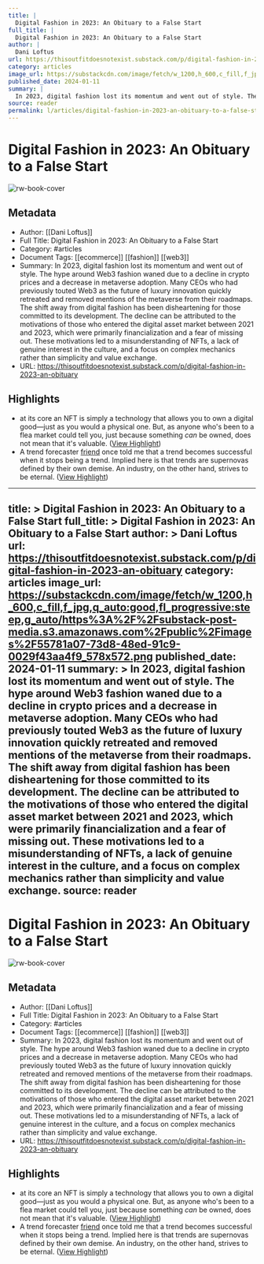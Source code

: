 ```yaml
---
title: |
  Digital Fashion in 2023: An Obituary to a False Start
full_title: |
  Digital Fashion in 2023: An Obituary to a False Start
author: |
  Dani Loftus
url: https://thisoutfitdoesnotexist.substack.com/p/digital-fashion-in-2023-an-obituary
category: articles
image_url: https://substackcdn.com/image/fetch/w_1200,h_600,c_fill,f_jpg,q_auto:good,fl_progressive:steep,g_auto/https%3A%2F%2Fsubstack-post-media.s3.amazonaws.com%2Fpublic%2Fimages%2F55781a07-73d8-48ed-91c9-0029f43aa4f9_578x572.png
published_date: 2024-01-11
summary: |
  In 2023, digital fashion lost its momentum and went out of style. The hype around Web3 fashion waned due to a decline in crypto prices and a decrease in metaverse adoption. Many CEOs who had previously touted Web3 as the future of luxury innovation quickly retreated and removed mentions of the metaverse from their roadmaps. The shift away from digital fashion has been disheartening for those committed to its development. The decline can be attributed to the motivations of those who entered the digital asset market between 2021 and 2023, which were primarily financialization and a fear of missing out. These motivations led to a misunderstanding of NFTs, a lack of genuine interest in the culture, and a focus on complex mechanics rather than simplicity and value exchange.
source: reader
permalink: l/articles/digital-fashion-in-2023-an-obituary-to-a-false-start
---
```

# Digital Fashion in 2023: An Obituary to a False Start

![rw-book-cover](https://substackcdn.com/image/fetch/w_1200,h_600,c_fill,f_jpg,q_auto:good,fl_progressive:steep,g_auto/https%3A%2F%2Fsubstack-post-media.s3.amazonaws.com%2Fpublic%2Fimages%2F55781a07-73d8-48ed-91c9-0029f43aa4f9_578x572.png)

## Metadata
- Author: [[Dani Loftus]]
- Full Title: Digital Fashion in 2023: An Obituary to a False Start
- Category: #articles
- Document Tags: [[ecommerce]] [[fashion]] [[web3]] 
- Summary: In 2023, digital fashion lost its momentum and went out of style. The hype around Web3 fashion waned due to a decline in crypto prices and a decrease in metaverse adoption. Many CEOs who had previously touted Web3 as the future of luxury innovation quickly retreated and removed mentions of the metaverse from their roadmaps. The shift away from digital fashion has been disheartening for those committed to its development. The decline can be attributed to the motivations of those who entered the digital asset market between 2021 and 2023, which were primarily financialization and a fear of missing out. These motivations led to a misunderstanding of NFTs, a lack of genuine interest in the culture, and a focus on complex mechanics rather than simplicity and value exchange.
- URL: https://thisoutfitdoesnotexist.substack.com/p/digital-fashion-in-2023-an-obituary

## Highlights
- at its core an NFT is simply a technology that allows you to own a digital good—just as you would a physical one. 
  But, as anyone who's been to a flea market could tell you, just because something *can* be owned, does not mean that it's valuable. ([View Highlight](https://read.readwise.io/read/01hmh2vf1jajrjxvc87qec04bj))
- A trend forecaster [friend](https://www.linkedin.com/in/henry-coutinho-mason-3689572/) once told me that a trend becomes successful when it stops being a trend. Implied here is that trends are supernovas defined by their own demise. An industry, on the other hand, strives to be eternal. ([View Highlight](https://read.readwise.io/read/01hmh2zc9ds00yff9rjjhem5c2))


---
title: >
  Digital Fashion in 2023: An Obituary to a False Start
full_title: >
  Digital Fashion in 2023: An Obituary to a False Start
author: >
  Dani Loftus
url: https://thisoutfitdoesnotexist.substack.com/p/digital-fashion-in-2023-an-obituary
category: articles
image_url: https://substackcdn.com/image/fetch/w_1200,h_600,c_fill,f_jpg,q_auto:good,fl_progressive:steep,g_auto/https%3A%2F%2Fsubstack-post-media.s3.amazonaws.com%2Fpublic%2Fimages%2F55781a07-73d8-48ed-91c9-0029f43aa4f9_578x572.png
published_date: 2024-01-11
summary: >
  In 2023, digital fashion lost its momentum and went out of style. The hype around Web3 fashion waned due to a decline in crypto prices and a decrease in metaverse adoption. Many CEOs who had previously touted Web3 as the future of luxury innovation quickly retreated and removed mentions of the metaverse from their roadmaps. The shift away from digital fashion has been disheartening for those committed to its development. The decline can be attributed to the motivations of those who entered the digital asset market between 2021 and 2023, which were primarily financialization and a fear of missing out. These motivations led to a misunderstanding of NFTs, a lack of genuine interest in the culture, and a focus on complex mechanics rather than simplicity and value exchange.
source: reader
---
# Digital Fashion in 2023: An Obituary to a False Start

![rw-book-cover](https://substackcdn.com/image/fetch/w_1200,h_600,c_fill,f_jpg,q_auto:good,fl_progressive:steep,g_auto/https%3A%2F%2Fsubstack-post-media.s3.amazonaws.com%2Fpublic%2Fimages%2F55781a07-73d8-48ed-91c9-0029f43aa4f9_578x572.png)

## Metadata
- Author: [[Dani Loftus]]
- Full Title: Digital Fashion in 2023: An Obituary to a False Start
- Category: #articles
- Document Tags: [[ecommerce]] [[fashion]] [[web3]] 
- Summary: In 2023, digital fashion lost its momentum and went out of style. The hype around Web3 fashion waned due to a decline in crypto prices and a decrease in metaverse adoption. Many CEOs who had previously touted Web3 as the future of luxury innovation quickly retreated and removed mentions of the metaverse from their roadmaps. The shift away from digital fashion has been disheartening for those committed to its development. The decline can be attributed to the motivations of those who entered the digital asset market between 2021 and 2023, which were primarily financialization and a fear of missing out. These motivations led to a misunderstanding of NFTs, a lack of genuine interest in the culture, and a focus on complex mechanics rather than simplicity and value exchange.
- URL: https://thisoutfitdoesnotexist.substack.com/p/digital-fashion-in-2023-an-obituary

## Highlights
- at its core an NFT is simply a technology that allows you to own a digital good—just as you would a physical one. 
  But, as anyone who's been to a flea market could tell you, just because something *can* be owned, does not mean that it's valuable. ([View Highlight](https://read.readwise.io/read/01hmh2vf1jajrjxvc87qec04bj))
- A trend forecaster [friend](https://www.linkedin.com/in/henry-coutinho-mason-3689572/) once told me that a trend becomes successful when it stops being a trend. Implied here is that trends are supernovas defined by their own demise. An industry, on the other hand, strives to be eternal. ([View Highlight](https://read.readwise.io/read/01hmh2zc9ds00yff9rjjhem5c2))



